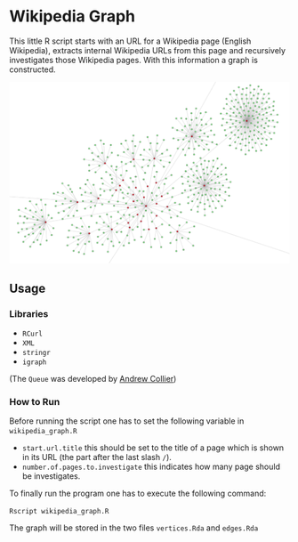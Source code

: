 # Wikipedia Graph

This little R script starts with an URL for a Wikipedia page (English Wikipedia), extracts internal Wikipedia URLs from this page and recursively investigates those Wikipedia pages. With this information a graph is constructed.

![example graph](https://raw.githubusercontent.com/k0nze/wikipedia_graph/master/graph_example.png "example graph")

## Usage
### Libraries

 * `RCurl`
 * `XML`
 * `stringr`
 * `igraph`

 (The `Queue` was developed by [Andrew Collier](http://www.exegetic.biz/blog/2013/11/implementing-a-queue-as-a-reference-class/))

### How to Run

Before running the script one has to set the following variable in `wikipedia_graph.R`

 * `start.url.title` this should be set to the title of a page which is shown in its URL (the part after the last slash `/`).
 * `number.of.pages.to.investigate` this indicates how many page should be investigates.

To finally run the program one has to execute the following command:

`Rscript wikipedia_graph.R`

The graph will be stored in the two files `vertices.Rda` and `edges.Rda`
